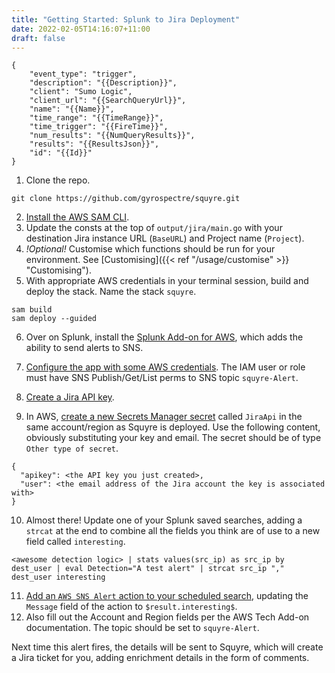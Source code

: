 ```yaml
---
title: "Getting Started: Splunk to Jira Deployment"
date: 2022-02-05T14:16:07+11:00
draft: false
---
```


```
{
	"event_type": "trigger",
	"description": "{{Description}}",
	"client": "Sumo Logic",
	"client_url": "{{SearchQueryUrl}}",
	"name": "{{Name}}",
	"time_range": "{{TimeRange}}",
  	"time_trigger": "{{FireTime}}",
	"num_results": "{{NumQueryResults}}",
	"results": "{{ResultsJson}}",
  	"id": "{{Id}}"
}
```
1. Clone the repo.
```
git clone https://github.com/gyrospectre/squyre.git
```
2. [Install the AWS SAM CLI](https://docs.aws.amazon.com/serverless-application-model/latest/developerguide/serverless-sam-cli-install.html).
3. Update the consts at the top of `output/jira/main.go` with your destination Jira instance URL (`BaseURL`) and Project name (`Project`).
4. *!Optional!* Customise which functions should be run for your environment. See [Customising]({{< ref "/usage/customise" >}} "Customising").
5. With appropriate AWS credentials in your terminal session, build and deploy the stack. Name the stack `squyre`.
```
sam build
sam deploy --guided
```
6. Over on Splunk, install the [Splunk Add-on for AWS](https://splunkbase.splunk.com/app/1876/), which adds the ability to send alerts to SNS.
7. [Configure the app with some AWS credentials](https://docs.splunk.com/Documentation/AddOns/released/AWS/Setuptheadd-on). The IAM user or role must have SNS Publish/Get/List perms to SNS topic `squyre-Alert`.

8. [Create a Jira API key](https://support.atlassian.com/atlassian-account/docs/manage-api-tokens-for-your-atlassian-account/).
9. In AWS, [create a new Secrets Manager secret](https://docs.aws.amazon.com/secretsmanager/latest/userguide/manage_create-basic-secret.html) called `JiraApi` in the same account/region as Squyre is deployed. Use the following content, obviously substituting your key and email. The secret should be of type `Other type of secret`.
```
{
  "apikey": <the API key you just created>,
  "user": <the email address of the Jira account the key is associated with>
}
```
10. Almost there! Update one of your Splunk saved searches, adding a `strcat` at the end to combine all the fields you think are of use to a new field called `interesting`.

`<awesome detection logic> | stats values(src_ip) as src_ip by dest_user | eval Detection="A test alert" | strcat src_ip "," dest_user interesting`

11. [Add an `AWS SNS Alert` action to your scheduled search](https://docs.splunk.com/Documentation/AddOns/released/AWS/ModularAlert), updating the `Message` field of the action to `$result.interesting$`.
12. Also fill out the Account and Region fields per the AWS Tech Add-on documentation. The topic should be set to `squyre-Alert`.

Next time this alert fires, the details will be sent to Squyre, which will create a Jira ticket for you, adding enrichment details in the form of comments.
